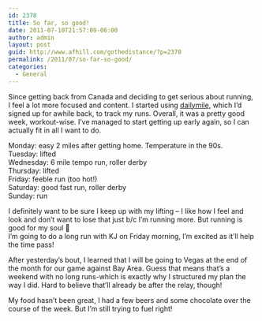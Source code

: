 ```yaml
---
id: 2378
title: So far, so good!
date: 2011-07-10T21:57:09-06:00
author: admin
layout: post
guid: http://www.afhill.com/gothedistance/?p=2378
permalink: /2011/07/so-far-so-good/
categories:
  - General
---
```

Since getting back from Canada and deciding to get serious about running, I feel a lot more focused and content. I started using [dailymile](http://www.dailymile.com/people/afhill), which I&#8217;d signed up for awhile back, to track my runs. Overall, it was a pretty good week, workout-wise. I&#8217;ve managed to start getting up early again, so I can actually fit in all I want to do.

Monday: easy 2 miles after getting home. Temperature in the 90s.  
Tuesday: lifted  
Wednesday: 6 mile tempo run, roller derby  
Thursday: lifted  
Friday: feeble run (too hot!)  
Saturday: good fast run, roller derby  
Sunday: run

I definitely want to be sure I keep up with my lifting &#8211; I like how I feel and look and don&#8217;t want to lose that just b/c I&#8217;m running more. But running is good for my soul 🙂  
I&#8217;m going to do a long run with KJ on Friday morning, I&#8217;m excited as it&#8217;ll help the time pass! 

After yesterday&#8217;s bout, I learned that I will be going to Vegas at the end of the month for our game against Bay Area. Guess that means that&#8217;s a weekend with no long runs-which is exactly why I structured my plan the way I did. Hard to believe that&#8217;ll already be after the relay, though! 

My food hasn&#8217;t been great, I had a few beers and some chocolate over the course of the week. But I&#8217;m still trying to fuel right!